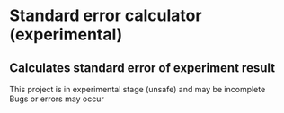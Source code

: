 # Standard error calculator (experimental)
## Calculates standard error of experiment result
This project is in experimental stage (unsafe) and may be incomplete  
Bugs or errors may occur
